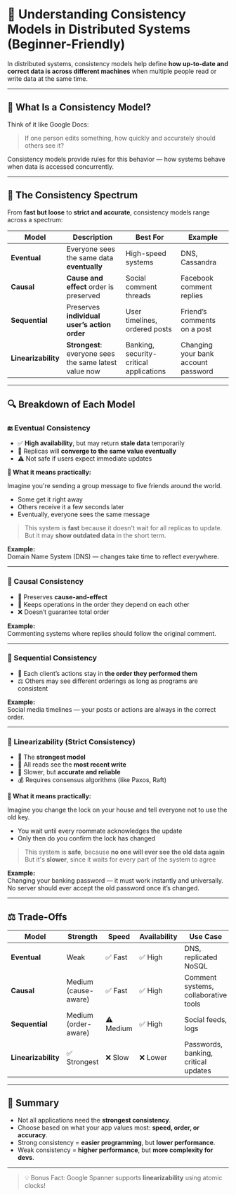 # 🧠 Understanding Consistency Models in Distributed Systems (Beginner-Friendly)

In distributed systems, consistency models help define **how up-to-date and correct data is across different machines** when multiple people read or write data at the same time.

---

## 📘 What Is a Consistency Model?

Think of it like Google Docs:
> If one person edits something, how quickly and accurately should others see it?

Consistency models provide rules for this behavior — how systems behave when data is accessed concurrently.

---

## 🧭 The Consistency Spectrum

From **fast but loose** to **strict and accurate**, consistency models range across a spectrum:

| Model               | Description                                             | Best For                              | Example                                |
|--------------------|---------------------------------------------------------|----------------------------------------|----------------------------------------|
| **Eventual**        | Everyone sees the same data **eventually**              | High-speed systems                     | DNS, Cassandra                         |
| **Causal**          | **Cause and effect** order is preserved                 | Social comment threads                 | Facebook comment replies               |
| **Sequential**      | Preserves **individual user’s action order**            | User timelines, ordered posts          | Friend’s comments on a post            |
| **Linearizability** | **Strongest**: everyone sees the same latest value now  | Banking, security-critical applications| Changing your bank account password    |

---

## 🔍 Breakdown of Each Model

### 🔚 Eventual Consistency

- ✅ **High availability**, but may return **stale data** temporarily
- 🔁 Replicas will **converge to the same value eventually**
- ⚠️ Not safe if users expect immediate updates

**🧠 What it means practically:**

Imagine you're sending a group message to five friends around the world.

- Some get it right away
- Others receive it a few seconds later
- Eventually, everyone sees the same message

> This system is **fast** because it doesn't wait for all replicas to update.
> But it may **show outdated data** in the short term.

**Example:**  
Domain Name System (DNS) — changes take time to reflect everywhere.

---

### 🔁 Causal Consistency

- 👣 Preserves **cause-and-effect**
- 🧠 Keeps operations in the order they depend on each other
- ❌ Doesn’t guarantee total order

**Example:**  
Commenting systems where replies should follow the original comment.

---

### 📜 Sequential Consistency

- 👤 Each client’s actions stay in **the order they performed them**
- ⚖️ Others may see different orderings as long as programs are consistent

**Example:**  
Social media timelines — your posts or actions are always in the correct order.

---

### 🧾 Linearizability (Strict Consistency)

- 📍 The **strongest model**
- 🔐 All reads see the **most recent write**
- 🐢 Slower, but **accurate and reliable**
- 💰 Requires consensus algorithms (like Paxos, Raft)

**🧠 What it means practically:**

Imagine you change the lock on your house and tell everyone not to use the old key.

- You wait until every roommate acknowledges the update
- Only then do you confirm the lock has changed

> This system is **safe**, because **no one will ever see the old data again**
> But it's **slower**, since it waits for every part of the system to agree

**Example:**  
Changing your banking password — it must work instantly and universally.  
No server should ever accept the old password once it’s changed.

---

## ⚖️ Trade-Offs

| Model               | Strength             | Speed       | Availability | Use Case                            |
|---------------------|----------------------|-------------|--------------|--------------------------------------|
| **Eventual**        | Weak                 | ✅ Fast     | ✅ High       | DNS, replicated NoSQL               |
| **Causal**          | Medium (cause-aware) | ✅ Fast     | ✅ High       | Comment systems, collaborative tools|
| **Sequential**      | Medium (order-aware) | ⚠️ Medium   | ✅ High       | Social feeds, logs                  |
| **Linearizability** | ✅ Strongest          | ❌ Slow     | ❌ Lower      | Passwords, banking, critical updates|

---

## 🧠 Summary

- Not all applications need the **strongest consistency**.
- Choose based on what your app values most: **speed, order, or accuracy**.
- Strong consistency = **easier programming**, but **lower performance**.
- Weak consistency = **higher performance**, but **more complexity for devs**.

---

> 💡 Bonus Fact: Google Spanner supports **linearizability** using atomic clocks!
